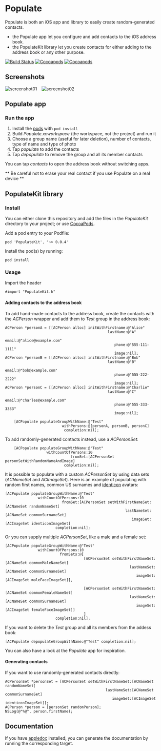 # Populate

Populate is both an iOS app and library to easily create random-generated contacts.

- the Populate app let you configure and add contacts to the iOS address book.
- the PopulateKit library let you create contacts for either adding to the address book or any other purpose.


[![Build Status](https://api.travis-ci.org/acoomans/Populate.png)](https://api.travis-ci.org/acoomans/Populate.png)
[![Cocoapods](https://cocoapod-badges.herokuapp.com/v/Populate/badge.png)](http://beta.cocoapods.org/?q=on%3Aios%20name%3APopulate%2A)
[![Cocoapods](https://cocoapod-badges.herokuapp.com/p/Populate/badge.png)](http://beta.cocoapods.org/?q=on%3Aios%20name%3APopulate%2A)


## Screenshots

![screenshot01](https://github.com/acoomans/Populate/raw/master/Screenshots/screenshot01.png)
&nbsp;&nbsp;
![screenshot02](https://github.com/acoomans/Populate/raw/master/Screenshots/screenshot02.png)


## Populate app

### Run the app

1. Install the [pods](http://cocoapods.org) with `pod install`
2. Build _Populate.xcworkspace_ (the workspace, not the project) and run it
3. Choose a group name (useful for later deletion), number of contacts, type of name and type of photo
5. Tap _populate_ to add the contacts
6. Tap _depopulate_ to remove the group and all its member contacts

You can tap _contacts_ to open the address book without switching apps.


** Be careful not to erase your real contact if you use Populate on a real device **


## PopulateKit library

### Install

You can either clone this repository and add the files in the _PopulateKit_ directory to your project; or use [CocoaPods](http://cocoapods.org).

Add a pod entry to your Podfile:

    pod 'PopulateKit', '~> 0.0.4'

Install the pod(s) by running:

    pod install


### Usage

Import the header

	#import "PopulateKit.h"
	
#### Adding contacts to the address book

To add hand-made contacts to the address book, create the contacts with the _ACPerson_ wrapper and add them to _Test_ group in the address book:

	ACPerson *personA = [[ACPerson alloc] initWithFirstname:@"Alice"
                                                   lastName:@"A"
                                                      email:@"alice@example.com"
                                                      phone:@"555-111-1111"
                                                      image:nil];
    ACPerson *personB = [[ACPerson alloc] initWithFirstname:@"Bob"
                                                   lastName:@"B"
                                                      email:@"bob@example.com"
                                                      phone:@"555-222-2222"
                                                      image:nil];
    ACPerson *personC = [[ACPerson alloc] initWithFirstname:@"Charlie"
                                                   lastName:@"C"
                                                      email:@"charles@example.com"
                                                      phone:@"555-333-3333"
                                                      image:nil];
    
        [ACPopulate populateGroupWithName:@"Test"
                              withPersons:@[personA, personB, personC]
                               completion:nil];
    
To add randomly-generated contacts instead, use a _ACPersonSet_:
    
        [ACPopulate populateGroupWithName:@"Test"
                       withCountOfPersons:10
                                  fromSet:[ACPersonSet personSetWithRandomNameAndImage]
                               completion:nil];
    
It is possible to populate with a custom _ACPersonSet_ by using data sets (_ACNameSet_ and _ACImageSet_). Here is an example of populating with random first names, common US surnames and [identicon](https://en.wikipedia.org/wiki/Identicon) avatars:

	[ACPopulate populateGroupWithName:@"Test"
                   withCountOfPersons:10
                              fromSet:[ACPersonSet setWithFirstNameSet:[ACNameSet randomNameSet]
                                                           lastNameSet:[ACNameSet commonSurnameSet]
                                                              imageSet:[ACImageSet identiconImageSet]
                           completion:nil];

Or you can supply multiple _ACPersonSet_, like a male and a female set:

	[ACPopulate populateGroupWithName:@"Test"
                   withCountOfPersons:10
                             fromSets:@[
                                        [ACPersonSet setWithFirstNameSet:[ACNameSet commonMaleNameSet]
                                                             lastNameSet:[ACNameSet commonSurnameSet]
                                                                imageSet:[ACImageSet maleFaceImageSet]],
                                                                         
                                        [ACPersonSet setWithFirstNameSet:[ACNameSet commonFemaleNameSet]
                                                             lastNameSet:[ACNameSet commonSurnameSet]
                                                                imageSet:[ACImageSet femaleFaceImageSet]]
                                        ]
                           completion:nil];
                        
                           

If you want to delete the _Test_ group and all its members from the addess book:

    [ACPopulate depopulateGroupWithName:@"Test" completion:nil];

You can also have a look at the _Populate_ app for inspiration.


#### Generating contacts

If you want to use randomly-generated contacts directly:

	ACPersonSet *personSet = [ACPersonSet setWithFirstNameSet:[ACNameSet randomNameSet]
                                                  lastNameSet:[ACNameSet commonSurnameSet]
                                                     imageSet:[ACImageSet identiconImageSet]];
	ACPerson *person = [personSet randomPerson];
    NSLog(@"%@", person.firstName);
	



## Documentation

If you have [appledoc](http://gentlebytes.com/appledoc/) installed, you can generate the documentation by running the corresponding target.
